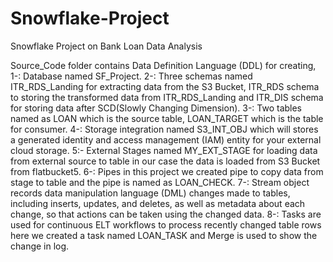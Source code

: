 # Snowflake-Project
Snowflake Project on Bank Loan Data Analysis

Source_Code folder contains Data Definition Language (DDL) for creating,
1-: Database named SF_Project.
2-: Three schemas named ITR_RDS_Landing for extracting data from the S3 Bucket, ITR_RDS schema to storing the transformed data from ITR_RDS_Landing and ITR_DIS schema for storing data after SCD(Slowly Changing Dimension).
3-: Two tables named as LOAN which is the source table, LOAN_TARGET which is the table for consumer.
4-: Storage integration named S3_INT_OBJ which will stores a generated identity and access management (IAM) entity for your external cloud storage.
5:- External Stages named MY_EXT_STAGE for loading data from external source to table in our case the data is loaded from S3 Bucket from flatbucket5.
6-: Pipes in this project we created pipe to copy data from stage to table and the pipe is named as LOAN_CHECK.
7-: Stream object records data manipulation language (DML) changes made to tables, including inserts, updates, and deletes, as well as metadata about each change, so that actions can be taken using the changed data.
8-: Tasks are used for continuous ELT workflows to process recently changed table rows here we created a task named LOAN_TASK and Merge is used to show the change in log.
